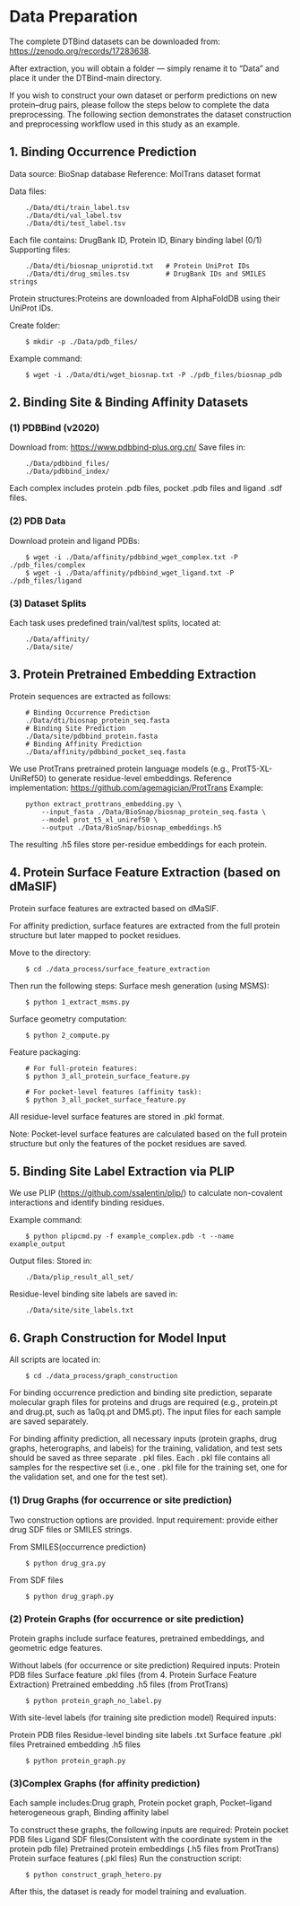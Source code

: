 # Data Preparation

The complete DTBind datasets can be downloaded from: https://zenodo.org/records/17283638.

After extraction, you will obtain a folder — simply rename it to “Data” and place it under the DTBind-main directory.

If you wish to construct your own dataset or perform predictions on new protein–drug pairs, please follow the steps below to complete the data preprocessing. The following section demonstrates the dataset construction and preprocessing workflow used in this study as an example.

## 1. Binding Occurrence Prediction

Data source: BioSnap database
Reference: MolTrans dataset format

Data files:

        ./Data/dti/train_label.tsv 
        ./Data/dti/val_label.tsv  
        ./Data/dti/test_label.tsv  

Each file contains: DrugBank ID, Protein ID, Binary binding label (0/1)
Supporting files:

        ./Data/dti/biosnap_uniprotid.txt   # Protein UniProt IDs
        ./Data/dti/drug_smiles.tsv         # DrugBank IDs and SMILES strings

Protein structures:Proteins are downloaded from AlphaFoldDB using their UniProt IDs.

Create folder:

        $ mkdir -p ./Data/pdb_files/

Example command:

        $ wget -i ./Data/dti/wget_biosnap.txt -P ./pdb_files/biosnap_pdb

## 2. Binding Site & Binding Affinity Datasets
### (1) PDBBind (v2020)

Download from: https://www.pdbbind-plus.org.cn/ 
Save files in:

        ./Data/pdbbind_files/
        ./Data/pdbbind_index/

Each complex includes protein .pdb files, pocket .pdb files and ligand .sdf files.

### (2) PDB Data

Download protein and ligand PDBs:

        $ wget -i ./Data/affinity/pdbbind_wget_complex.txt -P ./pdb_files/complex
        $ wget -i ./Data/affinity/pdbbind_wget_ligand.txt -P ./pdb_files/ligand

### (3) Dataset Splits

Each task uses predefined train/val/test splits, located at:

        ./Data/affinity/
        ./Data/site/

## 3. Protein Pretrained Embedding Extraction

Protein sequences are extracted as follows:

        # Binding Occurrence Prediction
        ./Data/dti/biosnap_protein_seq.fasta
        # Binding Site Prediction
        ./Data/site/pdbbind_protein.fasta
        # Binding Affinity Prediction
        ./Data/affinity/pdbbind_pocket_seq.fasta

We use ProtTrans pretrained protein language models (e.g., ProtT5-XL-UniRef50) to generate residue-level embeddings.
Reference implementation: https://github.com/agemagician/ProtTrans
Example:

        python extract_prottrans_embedding.py \
            --input_fasta ./Data/BioSnap/biosnap_protein_seq.fasta \
            --model prot_t5_xl_uniref50 \
            --output ./Data/BioSnap/biosnap_embeddings.h5

The resulting .h5 files store per-residue embeddings for each protein.

## 4. Protein Surface Feature Extraction (based on dMaSIF)

Protein surface features are extracted based on dMaSIF.

For affinity prediction, surface features are extracted from the full protein structure but later mapped to pocket residues.

Move to the directory:

        $ cd ./data_process/surface_feature_extraction

Then run the following steps:
Surface mesh generation (using MSMS):

        $ python 1_extract_msms.py

Surface geometry computation:

        $ python 2_compute.py

Feature packaging:

        # For full-protein features:
        $ python 3_all_protein_surface_feature.py

        # For pocket-level features (affinity task):
        $ python 3_all_pocket_surface_feature.py

All residue-level surface features are stored in .pkl format.

Note: Pocket-level surface features are calculated based on the full protein structure but only the features of the pocket residues are saved.

## 5. Binding Site Label Extraction via PLIP

We use PLIP (https://github.com/ssalentin/plip/) to calculate non-covalent interactions and identify binding residues.

Example command:

        $ python plipcmd.py -f example_complex.pdb -t --name example_output

Output files:
Stored in:

        ./Data/plip_result_all_set/

Residue-level binding site labels are saved in:

        ./Data/site/site_labels.txt

## 6. Graph Construction for Model Input

All scripts are located in:

        $ cd ./data_process/graph_construction

For binding occurrence prediction and binding site prediction, separate molecular graph files for proteins and drugs are required (e.g., protein.pt and drug.pt, such as 1a0q.pt and DM5.pt).  The input files for each sample are saved separately.

For binding affinity prediction, all necessary inputs (protein graphs, drug graphs, heterographs, and labels) for the training, validation, and test sets should be saved as three separate . pkl files.  Each . pkl file contains all samples for the respective set (i.e., one . pkl file for the training set, one for the validation set, and one for the test set).

### (1) Drug Graphs (for occurrence or site prediction)
Two construction options are provided. Input requirement: provide either drug SDF files or SMILES strings.

From SMILES(occurrence prediction)

        $ python drug_gra.py

From SDF files

        $ python drug_graph.py

### (2) Protein Graphs (for occurrence or site prediction)

Protein graphs include surface features, pretrained embeddings, and geometric edge features.

Without labels (for occurrence or site prediction)
Required inputs:
Protein PDB files
Surface feature .pkl files (from 4. Protein Surface Feature Extraction)
Pretrained embedding .h5 files (from ProtTrans)

        $ python protein_graph_no_label.py

With site-level labels (for training site prediction model)
Required inputs:

Protein PDB files
Residue-level binding site labels .txt
Surface feature .pkl files
Pretrained embedding .h5 files

        $ python protein_graph.py

### (3)Complex Graphs (for affinity prediction)

Each sample includes:Drug graph, Protein pocket graph, Pocket–ligand heterogeneous graph, Binding affinity label

To construct these graphs, the following inputs are required:
Protein pocket PDB files
Ligand SDF files(Consistent with the coordinate system in the protein pdb file)
Pretrained protein embeddings (.h5 files from ProtTrans)
Protein surface features (.pkl files)
Run the construction script:

        $ python construct_graph_hetero.py

After this, the dataset is ready for model training and evaluation.
